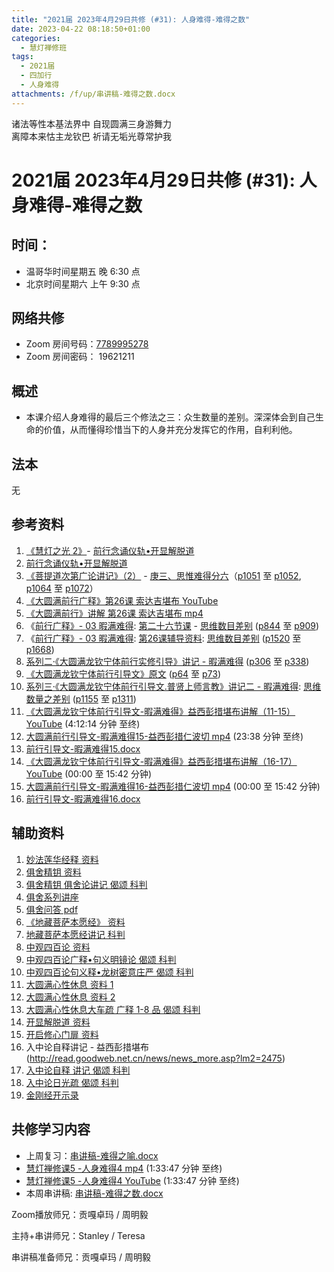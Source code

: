 ```yaml
---
title: "2021届 2023年4月29日共修 (#31): 人身难得-难得之数"
date: 2023-04-22 08:18:50+01:00
categories:
  - 慧灯禅修班
tags:
  - 2021届
  - 四加行
  - 人身难得
attachments: /f/up/串讲稿-难得之数.docx
---
```

<!--StartFragment-->

诸法等性本基法界中 自现圆满三身游舞力\
离障本来怙主龙钦巴 祈请无垢光尊常护我

# 2021届 2023年4月29日共修 (#31): 人身难得-难得之数

<!--EndFragment-->

## 时间：

* 温哥华时间星期五 晚 6:30 点
* 北京时间星期六 上午 9:30 点

## 网络共修

* Zoom 房间号码：[7789995278](https://us02web.zoom.us/j/7789995278?pwd=VjZmbWJFY2k2K0E5RVB2cTNIQmhqUT09)
* Zoom 房间密码： 19621211

## 概述

* 本课介绍人身难得的最后三个修法之三：众生数量的差别。深深体会到自己生命的价值，从而懂得珍惜当下的人身并充分发挥它的作用，自利利他。

## 法本

无

## 参考资料

1. [《慧灯之光 2》](https://huidengchanxiu.net/refs/hdzg/02)- [前行念诵仪轨•开显解脱道](https://huidengchanxiu.net/refs/hdzg/02#%E5%89%8D%E8%A1%8C%E5%BF%B5%E8%AF%B5%E4%BB%AA%E8%BD%A8%E5%BC%80%E6%98%BE%E8%A7%A3%E8%84%B1%E9%81%93)
2. [前行念诵仪轨•开显解脱道](https://fohuifayu.com/index.php/other-column/xiangguan-jinglun/lundian/qianxing-yindaowen/8387-d00162?title=)
3. [《菩提道次第广论讲记》（2）](https://huidengchanxiu.net/refs/ptdcdgl/2) - [庚三、思惟难得分六](https://huidengchanxiu.net/refs/ptdcdgl/2/#%E5%BA%9A%E4%B8%89%E6%80%9D%E6%83%9F%E9%9A%BE%E5%BE%97%E5%88%86%E5%85%AD-%E9%9A%BE%E5%BE%97%E4%B9%8B%E5%96%BB--%E9%9A%BE%E5%BE%97%E4%B9%8B%E7%90%86--%E6%80%9D%E5%B7%B2%E5%8A%9D%E5%8F%96%E5%BF%83%E8%A6%81--%E5%A6%82%E6%98%AF%E6%80%9D%E6%83%9F%E4%B9%8B%E4%BF%AE%E9%87%8F--%E5%85%B7%E6%9C%89%E5%9B%9B%E7%A7%8D%E5%B7%AE%E5%88%AB%E4%BF%AE%E8%A1%8C%E4%B9%8B%E7%9B%B8--%E5%8A%A3%E6%85%A7%E8%80%85%E5%B0%86%E6%8A%A4%E4%BF%AE%E4%B9%A0%E4%B9%8B%E7%9B%B8)（[p1051](https://huidengchanxiu.net/refs/ptdcdgl/2/#p1051) 至 [p1052](https://huidengchanxiu.net/refs/ptdcdgl/2/#p1052), [p1064](https://huidengchanxiu.net/refs/ptdcdgl/2/#p1064) 至 [p1072](https://huidengchanxiu.net/refs/ptdcdgl/2/#p1072)）
4. [《大圆满前行广释》第26课 索达吉堪布 YouTube](https://www.youtube.com/watch?v=Z7QpiLmBLpo&list=PLHUvfASP8Aiwk_4GPJG3Yb9Qk3xkhEDME&index=12)
5. [《大圆满前行》讲解 第26课 索达吉堪布 mp4](http://huidengchanxiu.net/jmy/007-%E5%A4%A7%E5%9C%86%E6%BB%A1%E5%89%8D%E8%A1%8C%E5%B9%BF%E9%87%8A/007-%E5%89%8D%E8%A1%8C%E5%B9%BF%E9%87%8A%E8%A7%86%E9%A2%91/%e3%80%8a%e5%a4%a7%e5%9c%86%e6%bb%a1%e5%89%8d%e8%a1%8c%e3%80%8b%e8%ae%b2%e8%a7%a3%e7%ac%ac26%e8%af%be.mp4)
6. 《[前行广释》- 03 暇满难得](https://huidengchanxiu.net/refs/qxgs/qxgs-03xm): [第二十六节课](https://huidengchanxiu.net/refs/qxgs/qxgs-03xm/#%E7%AC%AC%E4%BA%8C%E5%8D%81%E5%85%AD%E8%8A%82%E8%AF%BE) - [思维数目差别](https://huidengchanxiu.net/refs/qxgs/qxgs-03xm/#%E4%B8%81%E5%9B%9B%E6%80%9D%E7%BB%B4%E6%95%B0%E7%9B%AE%E5%B7%AE%E5%88%AB) ([p844](https://huidengchanxiu.net/refs/qxgs/qxgs-03xm/#p844) 至 [p909](https://huidengchanxiu.net/refs/qxgs/qxgs-03xm/#p909))
7. 《[前行广释》- 03 暇满难得](https://huidengchanxiu.net/refs/qxgs/fudao/qxgsfd-03xm): [第26课辅导资料](https://huidengchanxiu.net/refs/qxgs/fudao/qxgsfd-03xm/#%E5%89%8D%E8%A1%8C%E5%B9%BF%E9%87%8A%E7%AC%AC26%E8%AF%BE%E8%BE%85%E5%AF%BC%E8%B5%84%E6%96%99): [思维数目差别](https://huidengchanxiu.net/refs/qxgs/fudao/qxgsfd-03xm/#%E4%B8%81%E5%9B%9B%E6%80%9D%E7%BB%B4%E6%95%B0%E7%9B%AE%E5%B7%AE%E5%88%AB) ([p1520](https://huidengchanxiu.net/refs/qxgs/fudao/qxgsfd-03xm/#p1520) 至 [p1668](https://huidengchanxiu.net/refs/qxgs/fudao/qxgsfd-03xm/#p1668))
8. [系列二·《大圆满龙钦宁体前行实修引导》讲记 - 暇满难得](https://huidengchanxiu.net/refs/xmfw/s2-sxyd1-xmnd) ([p306](https://huidengchanxiu.net/refs/xmfw/s2-sxyd1-xmnd/#p306) 至 [p338](https://huidengchanxiu.net/refs/xmfw/s2-sxyd1-xmnd/#p338))
9. [《大圆满龙钦宁体前行引导文》原文](https://huidengchanxiu.net/refs/xmfw/s3-ydw2-xmnd/#%E5%A4%A7%E5%9C%86%E6%BB%A1%E9%BE%99%E9%92%A6%E5%AE%81%E4%BD%93%E5%89%8D%E8%A1%8C%E5%BC%95%E5%AF%BC%E6%96%87%E5%8E%9F%E6%96%87) ([p64](https://huidengchanxiu.net/refs/xmfw/s3-ydw2-xmnd/#p64) 至 [p73](https://huidengchanxiu.net/refs/xmfw/s3-ydw2-xmnd/#p73))
10. [系列三·《大圆满龙钦宁体前行引导文.普贤上师言教》讲记二 - 暇满难得](https://huidengchanxiu.net/refs/xmfw/s3-ydw2-xmnd): [思维数量之差别](https://huidengchanxiu.net/refs/xmfw/s3-ydw2-xmnd/#%E4%B8%81%E5%9B%9B%E6%80%9D%E7%BB%B4%E6%95%B0%E9%87%8F%E4%B9%8B%E5%B7%AE%E5%88%AB) ([p1155](https://huidengchanxiu.net/refs/xmfw/s3-ydw2-xmnd/#p1155) 至 [p1311](https://huidengchanxiu.net/refs/xmfw/s3-ydw2-xmnd/#p1311))
11. [《大圆满龙钦宁体前行引导文-暇满难得》益西彭措堪布讲解（11-15）YouTube](https://www.youtube.com/watch?v=F-VYxZnioEc&list=PLvhysUtdbxCAKDBe4N20fTCJrrn_T2MkW&index=11) (4:12:14 分钟 至终)
12. [大圆满前行引导文-暇满难得15-益西彭措仁波切 mp4](https://f.huidengchanxiu.net/jmy/xmfw/s3/02/%e5%89%8d%e8%a1%8c%e5%bc%95%e5%af%bc%e6%96%87-%e6%9a%87%e6%bb%a1%e9%9a%be%e5%be%9715.mp4) (23:38 分钟 至终)
13. [前行引导文-暇满难得15.docx](https://f.huidengchanxiu.net/jmy/xmfw/s3/02/%e5%89%8d%e8%a1%8c%e5%bc%95%e5%af%bc%e6%96%87-%e6%9a%87%e6%bb%a1%e9%9a%be%e5%be%9715.docx)
14. [《大圆满龙钦宁体前行引导文-暇满难得》益西彭措堪布讲解（16-17）YouTube](https://www.youtube.com/watch?v=vk3FuPC-eSY&list=PLvhysUtdbxCAKDBe4N20fTCJrrn_T2MkW&index=12)  (00:00 至 15:42 分钟)
15. [大圆满前行引导文-暇满难得16-益西彭措仁波切 mp4](https://f.huidengchanxiu.net/jmy/xmfw/s3/02/%e5%89%8d%e8%a1%8c%e5%bc%95%e5%af%bc%e6%96%87-%e6%9a%87%e6%bb%a1%e9%9a%be%e5%be%9716.mp4) (00:00 至 15:42 分钟)
16. [前行引导文-暇满难得16.docx](https://f.huidengchanxiu.net/jmy/xmfw/s3/02/%e5%89%8d%e8%a1%8c%e5%bc%95%e5%af%bc%e6%96%87-%e6%9a%87%e6%bb%a1%e9%9a%be%e5%be%9716.docx)[](https://huidengchanxiu.net/refs/rxl)

## 辅助资料

1. [妙法莲华经释 资料](https://www.riyuebianzhao.com/%E5%88%9D%E7%BA%A7/%E5%AD%A6%E7%BB%8F/%E5%A6%99%E6%B3%95%E8%8E%B2%E5%8D%8E%E7%BB%8F%E9%87%8A)
2. [俱舍精钥 资料](https://www.riyuebianzhao.com/%E4%BA%94%E8%AE%BA/%E4%BF%B1%E8%88%8D%E7%B2%BE%E9%92%A5)
3. [俱舍精钥 俱舍论讲记 偈颂 科判](https://www.kepanhuizong.org/doku.php?id=a_1_14_%E4%BF%B1%E8%88%8D%E7%B2%BE%E9%92%A5_%E4%BF%B1%E8%88%8D%E8%AE%BA%E8%AE%B2%E8%AE%B0)
4. [俱舍系列讲座](https://www.riyuebianzhao.com/%E7%B3%BB%E5%88%97%E8%AE%B2%E5%BA%A7/%E4%BF%B1%E8%88%8D%E7%B3%BB%E5%88%97%E8%AE%B2%E5%BA%A7)
5. [俱舍问答 pdf](https://drive.google.com/file/d/1ZB4eafZDpCaXQsXqGEE3k_ssrtiW4G1-/view)
6. [《地藏菩萨本愿经》 资料](https://www.zhihuihai.net/%E6%99%BA%E6%82%B2%E5%AD%A6%E5%A0%82/2020%E4%BC%A0%E6%B3%95/%E5%9C%B0%E8%97%8F%E8%8F%A9%E8%90%A8%E6%9C%AC%E6%84%BF%E7%BB%8F)
7. [地藏菩萨本愿经讲记 科判](https://www.kepanhuizong.org/doku.php?id=a_3_50_%E5%9C%B0%E8%97%8F%E7%BB%8F%E8%AE%B2%E8%AE%B0&s[]=%E5%9C%B0%E8%97%8F%E6%9C%AC%E6%84%BF%E7%BB%8F)
8. [中观四百论 资料](https://www.riyuebianzhao.com/%E4%BA%94%E8%AE%BA/%E4%B8%AD%E8%A7%82%E5%9B%9B%E7%99%BE%E8%AE%BA)
9. [中观四百论广释•句义明镜论 偈颂 科判](https://www.kepanhuizong.org/doku.php?id=a_2_02_%E4%B8%AD%E8%A7%82%E5%9B%9B%E7%99%BE%E8%AE%BA%E5%B9%BF%E9%87%8A_%E5%8F%A5%E4%B9%89%E6%98%8E%E9%95%9C%E8%AE%BA)
10. [中观四百论句义释•龙树密意庄严 偈颂 科判](https://www.kepanhuizong.org/doku.php?id=a_2_03_%E4%B8%AD%E8%A7%82%E5%9B%9B%E7%99%BE%E8%AE%BA%E5%8F%A5%E4%B9%89%E9%87%8A_%E9%BE%99%E6%A0%91%E5%AF%86%E6%84%8F%E5%BA%84%E4%B8%A5)
11. [大圆满心性休息 资料 1](https://huidengchanxiu.net/refs/dymxxxx)
12. [大圆满心性休息 资料 2](https://www.riyuebianzhao.com/%E9%AB%98%E7%BA%A7/%E4%BF%AE%E5%BF%83/%E5%A4%A7%E5%9C%86%E6%BB%A1%E5%BF%83%E6%80%A7%E4%BC%91%E6%81%AF%E5%A4%A7%E8%BD%A6%E7%96%8F)
13. [大圆满心性休息大车疏 广释 1-8 品 偈颂 科判](https://www.kepanhuizong.org/doku.php?id=a_3_02_%E5%A4%A7%E5%9C%86%E6%BB%A1%E5%BF%83%E6%80%A7%E4%BC%91%E6%81%AF%E5%A4%A7%E8%BD%A6%E7%96%8F%E5%B9%BF%E9%87%8A1_8%E5%93%81)
14. [开显解脱道 资料](https://www.riyuebianzhao.com/%E5%88%9D%E7%BA%A7/%E5%8A%A0%E8%A1%8C/%E5%BC%80%E6%98%BE%E8%A7%A3%E8%84%B1%E9%81%93)
15. [开启修心门扉 资料](https://www.riyuebianzhao.com/%E9%AB%98%E7%BA%A7/%E4%BF%AE%E5%BF%83/%E5%BC%80%E5%90%AF%E4%BF%AE%E5%BF%83%E9%97%A8%E6%89%89)
16. 入中论自释讲记 - 益西彭措堪布 (http://read.goodweb.net.cn/news/news_more.asp?lm2=2475)
17. [入中论自释 讲记 偈颂 科判](https://www.kepanhuizong.org/doku.php?id=a_2_05_%E5%85%A5%E4%B8%AD%E8%AE%BA%E8%87%AA%E9%87%8A)
18. [入中论日光疏 偈颂 科判](https://www.kepanhuizong.org/doku.php?id=a_2_04_%E5%85%A5%E4%B8%AD%E8%AE%BA%E6%97%A5%E5%85%89%E7%96%8F)
19. [金刚经开示录](https://www.xuefozhijia.net/%E6%99%BA%E6%85%A7%E5%AE%9D%E7%81%AF/%E8%83%BD%E6%96%AD-%E9%87%91%E5%88%9A%E7%BB%8F%E5%BC%80%E7%A4%BA%E5%BD%95)

## **共修学习内容**

* 上周复习：[串讲稿-难得之喻.docx](https://www.huidengvan.com/f/up/%E4%B8%B2%E8%AE%B2%E7%A8%BF-%E9%9A%BE%E5%BE%97%E4%B9%8B%E5%96%BB.docx)[](https://www.huidengvan.com/f/up/%E4%B8%B2%E8%AE%B2%E7%A8%BF-%E6%9A%87%E6%BB%A1%E9%9A%BE%E5%BE%97%E4%B9%8B%E5%9B%A0%E7%BC%98.docx)
* [慧灯禅修课5 -人身难得4 mp4](http://huidengchanxiu.net/jmy/%e6%85%a7%e7%81%af%e7%a6%85%e4%bf%ae%e8%af%be/%e6%85%a7%e7%81%af%e7%a6%85%e4%bf%ae%e8%af%be%e7%ac%ac%e4%b8%89%e5%86%8c/02-4%20%e6%85%a7%e7%81%af%e7%a6%85%e4%bf%ae%e8%af%be5%20%e4%ba%ba%e8%ba%ab%e9%9a%be%e5%be%974.mp4) (1:33:47 分钟 至终)
* [慧灯禅修课5 -人身难得4 YouTube](https://www.youtube.com/watch?v=3N2nzOrR5vs&list=PLQU9iXcMduTfoo8rKZhj69k-OOas8C1Of&index=6) (1:33:47 分钟 至终)
* 本周串讲稿: [](https://www.huidengvan.com/f/up/%E4%B8%B2%E8%AE%B2%E7%A8%BF-%E6%96%AD%E7%BC%98%E5%BF%83%E5%A4%8D%E4%B9%A0.docx)[](https://www.huidengvan.com/f/up/%E4%B8%B2%E8%AE%B2%E7%A8%BF-%E6%9A%87%E6%BB%A1%E9%9A%BE%E5%BE%97%E4%B9%8B%E5%9B%A0%E7%BC%98.docx)[](https://www.huidengvan.com/f/up/%E4%B8%B2%E8%AE%B2%E7%A8%BF-%E9%9A%BE%E5%BE%97%E4%B9%8B%E5%96%BB.docx)[串讲稿-难得之数.docx](/f/up/串讲稿-难得之数.docx)

Zoom播放师兄：贡嘎卓玛 / 周明毅

主持+串讲师兄：Stanley / Teresa

串讲稿准备师兄：贡嘎卓玛 / 周明毅

<!--EndFragment-->